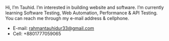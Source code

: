 Hi, I’m Tauhid.
I’m interested in building website and software.
I’m currently learning Software Testing, Web Automation, Performance & API Testing.
You can reach me through my e-mail address & cellphone.
- E-mail: rahmantauhidur33@gmail.com
- Cell: +8801777059065


<!---
Tauhid333/Tauhid333 is a ✨ special ✨ repository because its `README.md` (this file) appears on your GitHub profile.
You can click the Preview link to take a look at your changes.
--->
